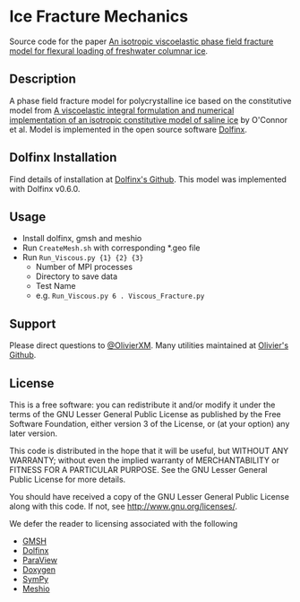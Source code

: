# Ice Fracture Mechanics

Source code for the paper [An isotropic viscoelastic phase field fracture model for flexural loading
of freshwater columnar ice](https://doi.org/10.1016/j.commatsci.2023.112401).

## Description
A phase field fracture model for polycrystalline ice based on the constitutive model from [A viscoelastic integral formulation and numerical implementation of an isotropic constitutive model of saline ice](https://doi.org/10.1016/j.coldregions.2019.102983) by O'Connor et al. Model is implemented in the open source software [Dolfinx](https://fenicsproject.org/).

## Dolfinx Installation
Find details of installation at [Dolfinx's Github](https://github.com/FEniCS/dolfinx#installation). This model was implemented with Dolfinx v0.6.0.

## Usage
- Install dolfinx, gmsh and meshio
- Run `CreateMesh.sh` with corresponding *.geo file
- Run `Run_Viscous.py {1} {2} {3}`
    - Number of MPI processes
    - Directory to save data
    - Test Name
    - e.g. `Run_Viscous.py 6 . Viscous_Fracture.py`

## Support
Please direct questions to [@OlivierXM](https://github.com/OlivierXM). Many utilities maintained at [Olivier's Github](https://github.com/OlivierXM/dolfinxTools).

## License
This is a free software: you can redistribute it and/or modify it under the terms of the GNU Lesser General Public License as published by the Free Software Foundation, either version 3 of the License, or (at your option) any later version.

This code is distributed in the hope that it will be useful, but WITHOUT ANY WARRANTY; without even the implied warranty of MERCHANTABILITY or FITNESS FOR A PARTICULAR PURPOSE. See the GNU Lesser General Public License for more details.

You should have received a copy of the GNU Lesser General Public License along with this code. If not, see http://www.gnu.org/licenses/.

We defer the reader to licensing associated with the following
- [GMSH](https://gmsh.info/#Documentation)
- [Dolfinx](https://fenicsproject.org/)
- [ParaView](https://www.paraview.org/resources/)
- [Doxygen](https://www.doxygen.nl/index.html)
- [SymPy](https://www.sympy.org/en/index.html)
- [Meshio](https://pypi.org/project/meshio/1.2.0/)
